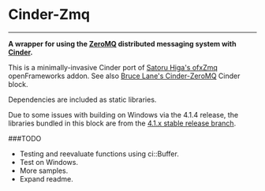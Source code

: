 # Cinder-Zmq
---

**A wrapper for using the [ZeroMQ](http://zeromq.org) distributed messaging system with [Cinder](https://libcinder.org).**


This is a minimally-invasive Cinder port of [Satoru Higa's ofxZmq](https://github.com/satoruhiga/ofxZmq) openFrameworks addon. See also [Bruce Lane's Cinder-ZeroMQ](https://github.com/brucelane/Cinder-ZeroMQ) Cinder block.

Dependencies are included as static libraries.

Due to some issues with building on Windows via the 4.1.4 release, the libraries bundled in this block are from the [4.1.x stable release branch](https://github.com/zeromq/zeromq4-1/commit/56b71af22db3232eb57fd72e954e22eeac497b46).

###TODO
- Testing and reevaluate functions using ci::Buffer.
- Test on Windows.
- More samples.
- Expand readme.